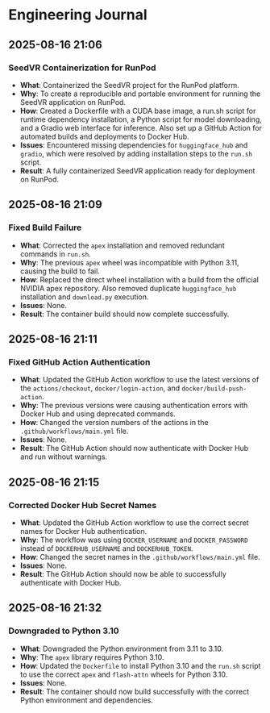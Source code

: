 # Engineering Journal

## 2025-08-16 21:06

### SeedVR Containerization for RunPod
- **What**: Containerized the SeedVR project for the RunPod platform.
- **Why**: To create a reproducible and portable environment for running the SeedVR application on RunPod.
- **How**: Created a Dockerfile with a CUDA base image, a run.sh script for runtime dependency installation, a Python script for model downloading, and a Gradio web interface for inference. Also set up a GitHub Action for automated builds and deployments to Docker Hub.
- **Issues**: Encountered missing dependencies for `huggingface_hub` and `gradio`, which were resolved by adding installation steps to the `run.sh` script.
- **Result**: A fully containerized SeedVR application ready for deployment on RunPod.

## 2025-08-16 21:09

### Fixed Build Failure
- **What**: Corrected the `apex` installation and removed redundant commands in `run.sh`.
- **Why**: The previous `apex` wheel was incompatible with Python 3.11, causing the build to fail.
- **How**: Replaced the direct wheel installation with a build from the official NVIDIA apex repository. Also removed duplicate `huggingface_hub` installation and `download.py` execution.
- **Issues**: None.
- **Result**: The container build should now complete successfully.

## 2025-08-16 21:11

### Fixed GitHub Action Authentication
- **What**: Updated the GitHub Action workflow to use the latest versions of the `actions/checkout`, `docker/login-action`, and `docker/build-push-action`.
- **Why**: The previous versions were causing authentication errors with Docker Hub and using deprecated commands.
- **How**: Changed the version numbers of the actions in the `.github/workflows/main.yml` file.
- **Issues**: None.
- **Result**: The GitHub Action should now authenticate with Docker Hub and run without warnings.

## 2025-08-16 21:15

### Corrected Docker Hub Secret Names
- **What**: Updated the GitHub Action workflow to use the correct secret names for Docker Hub authentication.
- **Why**: The workflow was using `DOCKER_USERNAME` and `DOCKER_PASSWORD` instead of `DOCKERHUB_USERNAME` and `DOCKERHUB_TOKEN`.
- **How**: Changed the secret names in the `.github/workflows/main.yml` file.
- **Issues**: None.
- **Result**: The GitHub Action should now be able to successfully authenticate with Docker Hub.

## 2025-08-16 21:32

### Downgraded to Python 3.10
- **What**: Downgraded the Python environment from 3.11 to 3.10.
- **Why**: The `apex` library requires Python 3.10.
- **How**: Updated the `Dockerfile` to install Python 3.10 and the `run.sh` script to use the correct `apex` and `flash-attn` wheels for Python 3.10.
- **Issues**: None.
- **Result**: The container should now build successfully with the correct Python environment and dependencies.
